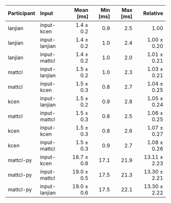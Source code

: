 | Participant | Input | Mean [ms] | Min [ms] | Max [ms] | Relative |
|:---|:---|---:|---:|---:|---:|
| lanjian | input-kcen | 1.4 ± 0.2 | 0.9 | 2.5 | 1.00 |
| lanjian | input-lanjian | 1.4 ± 0.2 | 1.0 | 2.4 | 1.00 ± 0.20 |
| lanjian | input-mattcl | 1.4 ± 0.2 | 1.0 | 2.0 | 1.01 ± 0.21 |
| mattcl | input-lanjian | 1.5 ± 0.2 | 1.0 | 2.3 | 1.03 ± 0.21 |
| mattcl | input-kcen | 1.5 ± 0.3 | 0.8 | 2.7 | 1.04 ± 0.25 |
| kcen | input-lanjian | 1.5 ± 0.2 | 0.9 | 2.8 | 1.05 ± 0.24 |
| mattcl | input-mattcl | 1.5 ± 0.3 | 0.8 | 2.5 | 1.06 ± 0.25 |
| kcen | input-kcen | 1.5 ± 0.3 | 0.8 | 2.6 | 1.07 ± 0.27 |
| kcen | input-mattcl | 1.5 ± 0.3 | 0.9 | 2.7 | 1.08 ± 0.26 |
| mattcl-py | input-kcen | 18.7 ± 0.8 | 17.1 | 21.9 | 13.11 ± 2.23 |
| mattcl-py | input-mattcl | 19.0 ± 0.5 | 17.5 | 21.3 | 13.30 ± 2.21 |
| mattcl-py | input-lanjian | 19.0 ± 0.6 | 17.5 | 22.1 | 13.30 ± 2.22 |
